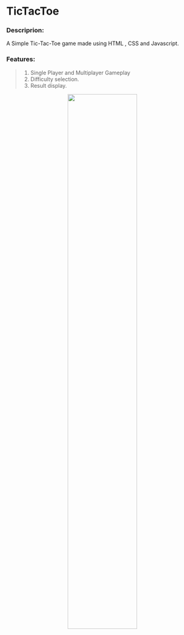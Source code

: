 # TicTacToe
### Descriprion:
 A Simple Tic-Tac-Toe game made using HTML , CSS and Javascript.
### **Features:**
> 1. Single Player and Multiplayer Gameplay
> 2. Difficulty selection. 
> 3. Result display.





<p align="center">
  <img src="https://github.com/user-attachments/assets/4d565ec6-7503-4406-872b-d2346d18aae3" width="60%">
</p>
